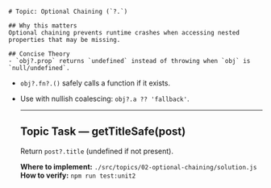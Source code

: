     # Topic: Optional Chaining (`?.`)

    ## Why this matters
    Optional chaining prevents runtime crashes when accessing nested properties that may be missing.

    ## Concise Theory
    - `obj?.prop` returns `undefined` instead of throwing when `obj` is `null/undefined`.
- `obj?.fn?.()` safely calls a function if it exists.
- Use with nullish coalescing: `obj?.a ?? 'fallback'`.

    ---

    ## Topic Task — **getTitleSafe(post)**
    Return `post?.title` (undefined if not present).

    **Where to implement:** `./src/topics/02-optional-chaining/solution.js`  
    **How to verify:** `npm run test:unit2`
